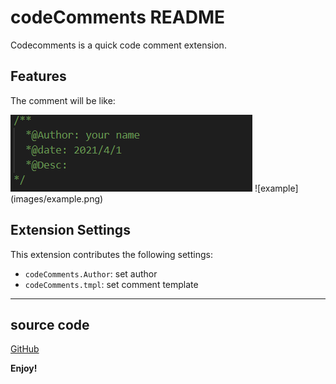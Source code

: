 # codeComments README

Codecomments is a quick code comment extension.

## Features

The comment will be like:

![](https://github.com/xuebinWu/codecomments/blob/main/images/example.png)
\!\[example\]\(images/example.png\)

## Extension Settings

This extension contributes the following settings:

* `codeComments.Author`: set author
* `codeComments.tmpl`: set comment template

-----------------------------------------------------------------------------------------------------------
## source code

[GitHub](https://github.com/xuebinWu/codecomments.git)

**Enjoy!**
